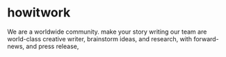 # howitwork
We are a worldwide community. make your story writing  our team are world-class creative writer, brainstorm ideas, and research, with forward-news, and press release,
